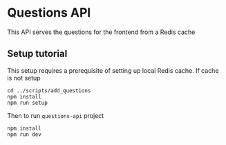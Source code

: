 # Questions API
This API serves the questions for the frontend from a Redis cache

## Setup tutorial
This setup requires a prerequisite of setting up local Redis cache. If cache is not setup
```
cd ../scripts/add_questions
npm install
npm run setup
```

Then to run `questions-api` project
```
npm install
npm run dev
```